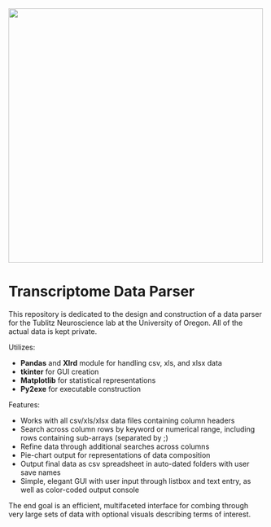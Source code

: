 <img src='http://galenscovell.github.io/css/pics/parser.png' width=500px />

# Transcriptome Data Parser

This repository is dedicated to the design and construction of a data parser for the Tublitz Neuroscience lab at the University of Oregon. All of the actual data is kept private.

Utilizes:
* <b>Pandas</b> and <b>Xlrd</b> module for handling csv, xls, and xlsx data
* <b>tkinter</b> for GUI creation
* <b>Matplotlib</b> for statistical representations
* <b>Py2exe</b> for executable construction

Features:
* Works with all csv/xls/xlsx data files containing column headers
* Search across column rows by keyword or numerical range, including rows containing sub-arrays (separated by ;)
* Refine data through additional searches across columns
* Pie-chart output for representations of data composition
* Output final data as csv spreadsheet in auto-dated folders with user save names
* Simple, elegant GUI with user input through listbox and text entry, as well as color-coded output console

The end goal is an efficient, multifaceted interface for combing through very large sets of data with optional visuals describing terms of interest.
